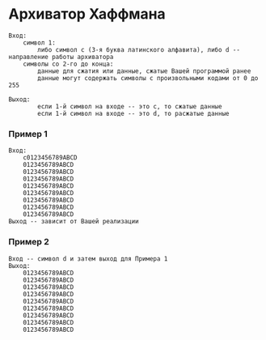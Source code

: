 #  Архиватор Хаффмана
    Вход:
        символ 1:
            либо символ c (3-я буква латинского алфавита), либо d -- направление работы архиватора
        символы со 2-го до конца:
            данные для сжатия или данные, сжатые Вашей программой ранее
            данные могут содержать символы с произвольными кодами от 0 до 255

    Выход:
            если 1-й символ на входе -- это c, то сжатые данные
            если 1-й символ на входе -- это d, то расжатые данные

### Пример 1
    Вход:
        c0123456789ABCD
        0123456789ABCD
        0123456789ABCD
        0123456789ABCD
        0123456789ABCD
        0123456789ABCD
        0123456789ABCD
        0123456789ABCD
        0123456789ABCD
    Выход -- зависит от Вашей реализации
    
### Пример 2
    Вход -- символ d и затем выход для Примера 1
    Выход:
        0123456789ABCD
        0123456789ABCD
        0123456789ABCD
        0123456789ABCD
        0123456789ABCD
        0123456789ABCD
        0123456789ABCD
        0123456789ABCD
        0123456789ABCD
